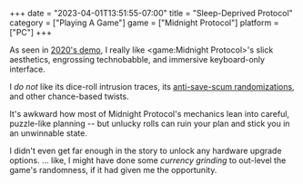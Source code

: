 +++
date = "2023-04-01T13:51:55-07:00"
title = "Sleep-Deprived Protocol"
category = ["Playing A Game"]
game = ["Midnight Protocol"]
platform = ["PC"]
+++

As seen in [2020's demo](%site.BaseURL%2020/06/21/its-a-unix-system-i-know-this/), I really like <game:Midnight Protocol>'s slick aesthetics, engrossing technobabble, and immersive keyboard-only interface.

I <i>do not</i> like its dice-roll intrusion traces, its <a href="https://store.steampowered.com/news/app/1162700/view/4625752147823635355">anti-save-scum randomizations</a>, and other chance-based twists.

It's awkward how most of Midnight Protocol's mechanics lean into careful, puzzle-like planning -- but unlucky rolls can ruin your plan and stick you in an unwinnable state.

I didn't even get far enough in the story to unlock any hardware upgrade options.  ... like, I might have done some <i>currency grinding</i> to out-level the game's randomness, if it had given me the opportunity.
